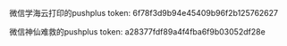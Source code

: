 微信学海云打印的pushplus token:
6f78f3d9b94e45409b96f2b125762627

微信神仙难救的pushplus token:
a28377fdf89a4f4fba6f9b03052df28e